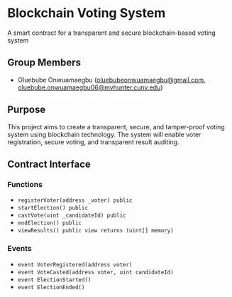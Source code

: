 # Blockchain Voting System
A smart contract for a transparent and secure blockchain-based voting system

## Group Members
- Oluebube Onwuamaegbu (oluebubeonwuamaegbu@gmail.com, oluebube.onwuamaegbu06@myhunter.cuny.edu)

## Purpose
This project aims to create a transparent, secure, and tamper-proof voting system using blockchain technology. The system will enable voter registration, secure voting, and transparent result auditing.

## Contract Interface
### Functions
- `registerVoter(address _voter) public`
- `startElection() public`
- `castVote(uint _candidateId) public`
- `endElection() public`
- `viewResults() public view returns (uint[] memory)`

### Events
- `event VoterRegistered(address voter)`
- `event VoteCasted(address voter, uint candidateId)`
- `event ElectionStarted()`
- `event ElectionEnded()`
